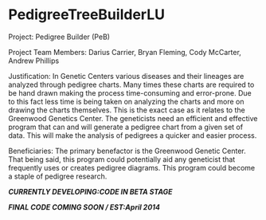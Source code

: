 PedigreeTreeBuilderLU
=====================

Project: Pedigree Builder (PeB)

Project Team Members: Darius Carrier, Bryan Fleming, Cody McCarter, Andrew Phillips

Justification: In Genetic Centers various diseases and their lineages are analyzed through pedigree charts. Many times these charts are required to be hand drawn making the process time-consuming and error-prone. Due to this fact less time is being taken on analyzing the charts and more on drawing the charts themselves. This is the exact case as it relates to the Greenwood Genetics Center. The geneticists need an efficient and effective program that can and will generate a pedigree chart from a given set of data. This will make the analysis of pedigrees a quicker and easier process.

Beneficiaries: The primary benefactor is the Greenwood Genetic Center. That being said, this program could potentially aid any geneticist that frequently uses or creates pedigree diagrams. This program could become a staple of pedigree research.

***CURRENTLY DEVELOPING:CODE IN BETA STAGE***

***FINAL CODE COMING SOON / EST:April 2014***